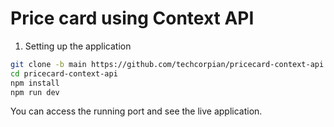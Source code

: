 # Price card using Context API

1. Setting up the application
``` bash
git clone -b main https://github.com/techcorpian/pricecard-context-api.git
cd pricecard-context-api
npm install
npm run dev
```

You can access the running port and see the live application.
